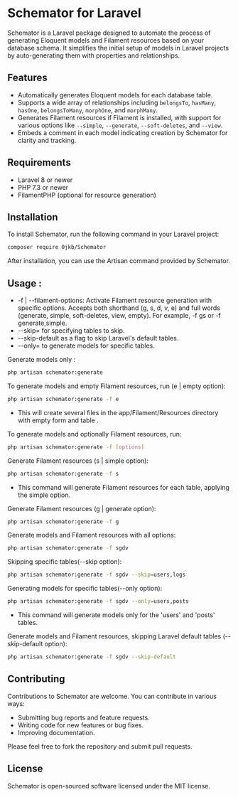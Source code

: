 # Schemator for Laravel

Schemator is a Laravel package designed to automate the process of generating Eloquent models and Filament resources based on your database schema. It simplifies the initial setup of models in Laravel projects by auto-generating them with properties and relationships.

## Features

- Automatically generates Eloquent models for each database table.
- Supports a wide array of relationships including `belongsTo`, `hasMany`, `hasOne`, `belongsToMany`, `morphOne`, and `morphMany`.
- Generates Filament resources if Filament is installed, with support for various options like `--simple`, `--generate`, `--soft-deletes`, and `--view`.
- Embeds a comment in each model indicating creation by Schemator for clarity and tracking.

## Requirements

- Laravel 8 or newer
- PHP 7.3 or newer
- FilamentPHP (optional for resource generation)

## Installation

To install Schemator, run the following command in your Laravel project:

```bash
composer require 0jkb/Schemator
```

After installation, you can use the Artisan command provided by Schemator.

## Usage :


- -f | --filament-options: Activate Filament resource generation with specific options. Accepts both shorthand (g, s, d, v, e) and full words (generate, simple, soft-deletes, view, empty). For example, -f gs or -f generate,simple.
- --skip= for specifying tables to skip.
- --skip-default as a flag to skip Laravel's default tables.
- --only= to generate models for specific tables.

Generate models only :
```bash
php artisan schemator:generate
```


To generate models and empty Filament resources, run (e | empty option):
```bash
php artisan schemator:generate -f e

```
- This will create several files in the app/Filament/Resources directory with empty form and table .


To generate models and optionally Filament resources, run:
```bash
php artisan schemator:generate -f [options]

```
Generate Filament resources (s | simple option):
```bash
php artisan schemator:generate -f s
```
 - This command will generate Filament resources for each table, applying the simple option.


Generate Filament resources (g | generate option):

```bash
php artisan schemator:generate -f g
```

Generate models and Filament resources with all options:

```bash
php artisan schemator:generate -f sgdv

```

Skipping specific tables(--skip option):
```bash
php artisan schemator:generate -f sgdv --skip=users,logs
```

Generating models for specific tables(--only option):
```bash
php artisan schemator:generate -f sgdv --only=users,posts
```
 - This command will generate models only for the 'users' and 'posts' tables.

Generate models and Filament resources, skipping Laravel default tables (--skip-default option):
```bash
php artisan schemator:generate -f sgdv --skip-default
```





## Contributing
Contributions to Schemator are welcome. You can contribute in various ways:

- Submitting bug reports and feature requests.
- Writing code for new features or bug fixes.
- Improving documentation.

Please feel free to fork the repository and submit pull requests.

## License
Schemator is open-sourced software licensed under the MIT license.

